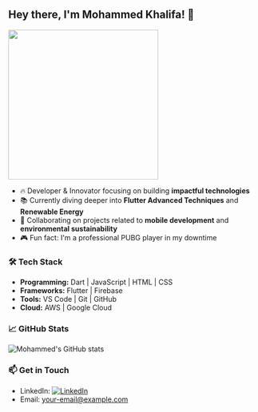 ## Hey there, I'm Mohammed Khalifa! 🌟

<img src="https://media.giphy.com/media/l0HlNQ03J5JxX6lva/giphy.gif" width="300">

- 🔥 Developer & Innovator focusing on building **impactful technologies**
- 📚 Currently diving deeper into **Flutter Advanced Techniques** and **Renewable Energy**
- 🚀 Collaborating on projects related to **mobile development** and **environmental sustainability**
- 🎮 Fun fact: I'm a professional PUBG player in my downtime

### 🛠 Tech Stack
- **Programming:** Dart | JavaScript | HTML | CSS
- **Frameworks:** Flutter | Firebase
- **Tools:** VS Code | Git | GitHub
- **Cloud:** AWS | Google Cloud

### 📈 GitHub Stats
![Mohammed's GitHub stats](https://github-readme-stats.vercel.app/api?username=your-github-username&theme=algolia&show_icons=true)

### 📫 Get in Touch
- LinkedIn: [![LinkedIn](https://img.shields.io/badge/LinkedIn-Mohammed-blue?style=flat-square&logo=linkedin)](https://linkedin.com/in/your-linkedin)
- Email: [your-email@example.com](mailto:your-email@example.com)
